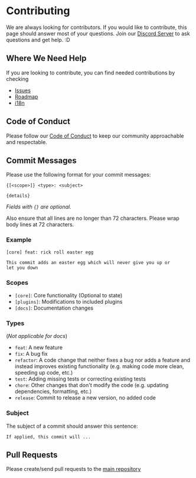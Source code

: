 # Contributing

We are always looking for contributors. If you would like to contribute, this page should answer most of your questions. Join our [Discord Server](TODO) to ask questions and get help. :D

## Where We Need Help

If you are looking to contribute, you can find needed contributions by checking

- [Issues](https://github.com/cleftly/cleftly/issues)
- [Roadmap](https://github.com/users/wxllow/projects/1)
- [i18n](i18n.md)

## Code of Conduct

Please follow our [Code of Conduct](code-of-conduct.md) to keep our community approachable and respectable.

## Commit Messages

Please use the following format for your commit messages:

```plaintext
{[<scope>]} <type>: <subject>

{details}
```

_Fields with `{}` are optional._

Also ensure that all lines are no longer than 72 characters. Please wrap body lines at 72 characters.

### Example

```plaintext
[core] feat: rick roll easter egg

This commit adds an easter egg which will never give you up or
let you down
```

### Scopes

- `[core]`: Core functionality (Optional to state)
- `[plugins]`: Modifications to included plugins
- `[docs]`: Documentation changes

### Types

(_Not applicable for docs_)

- `feat`: A new feature
- `fix`: A bug fix
- `refactor`: A code change that neither fixes a bug nor adds a feature and instead improves existing functionality (e.g. making code more clean, speeding up code, etc.)
- `test`: Adding missing tests or correcting existing tests
- `chore`: Other changes that don't modify the code (e.g. updating dependencies, formatting, etc.)
- `release`: Commit to release a new version, no added code

### Subject

The subject of a commit should answer this sentence:

```plaintext
If applied, this commit will ...
```

## Pull Requests

Please create/send pull requests to the [main repository](https://github.com/cleftly/cleftly)
